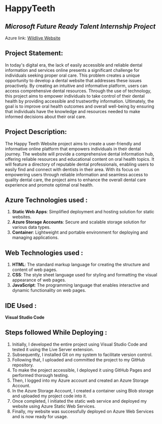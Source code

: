 # HappyTeeth

## *Microsoft Future Ready Talent Internship Project*

Azure link: [Wildlive Website](https://wildlive.z10.web.core.windows.net/)

## Project Statement:

In today's digital era, the lack of easily accessible and reliable dental information and services online presents a significant challenge for individuals seeking proper oral care. This problem creates a unique opportunity to develop a dental website that addresses these issues proactively. By creating an intuitive and informative platform, users can access comprehensive dental resources. Through the use of technology, this project aims to empower individuals to take control of their dental health by providing accessible and trustworthy information. Ultimately, the goal is to improve oral health outcomes and overall well-being by ensuring that individuals have the knowledge and resources needed to make informed decisions about their oral care.
 
## Project Description:

The Happy Teeth Website project aims to create a user-friendly and informative online platform that empowers individuals in their dental journey. The website will provide a comprehensive dental information hub, offering reliable resources and educational content on oral health topics. It will feature a directory of reputable dental professionals, enabling users to easily find and connect with dentists in their area. With its focus on empowering users through reliable information and seamless access to quality dental care, the project aims to enhance the overall dental care experience and promote optimal oral health.

## Azure Technologies used :

1. **Static Web Apps**: Simplified deployment and hosting solution for static websites.
2. **Azure Storage Accounts**: Secure and scalable storage solution for various data types.
3. **Container**: Lightweight and portable environment for deploying and managing applications.

## Web Technologies used :

1. **HTML**: The standard markup language for creating the structure and content of web pages.
2. **CSS**: The style sheet language used for styling and formatting the visual appearance of web pages.
3. **JavaScript**: The programming language that enables interactive and dynamic functionality on web pages.

## IDE Used :

**Visual Studio Code**

## Steps followed While Deploying :

1. Initially, I developed the entire project using Visual Studio Code and tested it using the Live Server extension.
2. Subsequently, I installed Git on my system to facilitate version control.
3. Following that, I uploaded and committed the project to my GitHub repository.
4. To make the project accessible, I deployed it using GitHub Pages and performed thorough testing.
5. Then, I logged into my Azure account and created an Azure Storage Account.
6. In the Azure Storage Account, I created a container using Blob storage and uploaded my project code into it.
7. Once completed, I initiated the static web service and deployed my website using Azure Static Web Services.
8. Finally, my website was successfully deployed on Azure Web Services and is now ready for usage.
